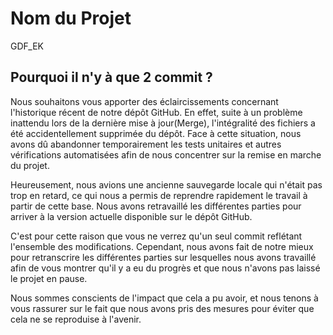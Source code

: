 # Nom du Projet
GDF_EK


## Pourquoi il n'y à que 2 commit ?
Nous souhaitons vous apporter des éclaircissements concernant l'historique récent de notre dépôt GitHub. En effet, suite à un problème inattendu lors de la dernière mise à jour(Merge), l'intégralité des fichiers a été accidentellement supprimée du dépôt. 
Face à cette situation, nous avons dû abandonner temporairement les tests unitaires et autres vérifications automatisées afin de nous concentrer sur la remise en marche du projet.

Heureusement, nous avions une ancienne sauvegarde locale qui n'était pas trop en retard, ce qui nous a permis de reprendre rapidement le travail à partir de cette base. Nous avons retravaillé les différentes parties pour arriver à la version actuelle disponible sur le dépôt GitHub.

C'est pour cette raison que vous ne verrez qu'un seul commit reflétant l'ensemble des modifications. Cependant, nous avons fait de notre mieux pour retranscrire les différentes parties sur lesquelles nous avons travaillé afin de vous montrer qu'il y a eu du progrès et que nous n'avons pas laissé le projet en pause.

Nous sommes conscients de l'impact que cela a pu avoir, et nous tenons à vous rassurer sur le fait que nous avons pris des mesures pour éviter que cela ne se reproduise à l'avenir. 

